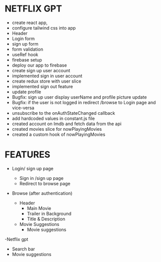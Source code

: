 # NETFLIX GPT
 - create react app,
 - configure tailwind css into app
 - Header
 - Login form
 - sign up form
 - form validation
 - useRef hook
 - firebase setup
 - deploy our app to firebase
 - create sign up user account
 - implemented sign in user account
 - create redux store with user slice
 - implemented sign out feature
 - update profile
 - Bugfix: sign up user display userName and profile picture update 
 - Bugfix: if the user is not logged in redirect /browse to Login page and vice-versa
 - unsubscribe to the onAuthStateChanged callback 
 - add hardcoded values in constant.js file
 - created account on Imdb and fetch data from the api
 - created movies slice for nowPlayingMovies 
 - created a custom hook of nowPlayingMovies 

# FEATURES
- Login/ sign up page
   - Sign in /sign up page
   - Redirect to browse page

- Browse (after authentication)
    - Header
       - Main Movie
       - Trailer in Background
       - Title & Description
    - Movie Suggestions
       -  Movie suggestions


-Netflix gpt
 - Search bar
 - Movie suggestions 
